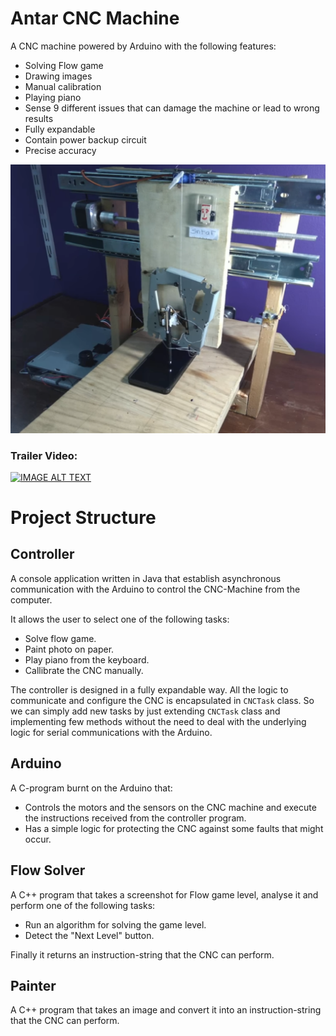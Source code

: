 # Antar CNC Machine
A CNC machine powered by Arduino with the following features:

* Solving Flow game
* Drawing images
* Manual calibration
* Playing piano
* Sense 9 different issues that can damage the machine or lead to wrong results
* Fully expandable
* Contain power backup circuit
* Precise accuracy

![alt text](https://raw.githubusercontent.com/OmarBazaraa/CNC-Machine/master/picture.png)

### Trailer Video:
[![IMAGE ALT TEXT](http://img.youtube.com/vi/A8BskRCSG7A/0.jpg)](http://www.youtube.com/watch?v=A8BskRCSG7A "CNC Machine")

# Project Structure

## Controller
A console application written in Java that establish asynchronous communication with the Arduino to control the CNC-Machine from the computer.

It allows the user to select one of the following tasks:
* Solve flow game.
* Paint photo on paper.
* Play piano from the keyboard.
* Callibrate the CNC manually.

The controller is designed in a fully expandable way.
All the logic to communicate and configure the CNC is encapsulated in `CNCTask` class.
So we can simply add new tasks by just extending `CNCTask` class and implementing few methods
without the need to deal with the underlying logic for serial communications with the Arduino.

## Arduino
A C-program burnt on the Arduino that:
* Controls the motors and the sensors on the CNC machine and execute the instructions received from the controller program.
* Has a simple logic for protecting the CNC against some faults that might occur.

## Flow Solver
A C++ program that takes a screenshot for Flow game level, analyse it and perform one of the following tasks:
* Run an algorithm for solving the game level.
* Detect the "Next Level" button.

Finally it returns an instruction-string that the CNC can perform.

## Painter
A C++ program that takes an image and convert it into an instruction-string that the CNC can perform.
